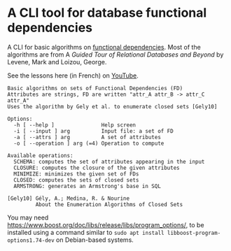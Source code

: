 # A CLI tool for database functional dependencies

A CLI for basic algorithms on [functional dependencies](https://en.wikipedia.org/wiki/Functional_dependency).
Most of the algorithms are from A _Guided Tour of Relational Databases and Beyond_ by Levene, Mark and Loizou, George.

See the lessons here (in French) on [YouTube](https://www.youtube.com/channel/UCp6q0_DxUdNXhoc2Oue1w9g/videos).

```raw
Basic algorithms on sets of Functional Dependencies (FD)
Attributes are strings, FD are written "attr_A attr_B -> attr_C attr_A"
Uses the algorithm by Gely et al. to enumerate closed sets [Gely10]

Options:
  -h [ --help ]               Help screen
  -i [ --input ] arg          Input file: a set of FD
  -a [ --attrs ] arg          A set of attributes
  -o [ --operation ] arg (=4) Operation to compute

Available operations:
  SCHEMA: computes the set of attributes appearing in the input
  CLOSURE: computes the closure of the given attributes
  MINIMIZE: minimizes the given set of FDs
  CLOSED: computes the sets of closed sets
  ARMSTRONG: generates an Armstrong's base in SQL

[Gely10] Gély, A.; Medina, R. & Nourine
         About the Enumeration Algorithms of Closed Sets
```

You may need <https://www.boost.org/doc/libs/release/libs/program_options/>, to be installed using a command similar to `sudo apt install libboost-program-options1.74-dev` on Debian-based systems.
